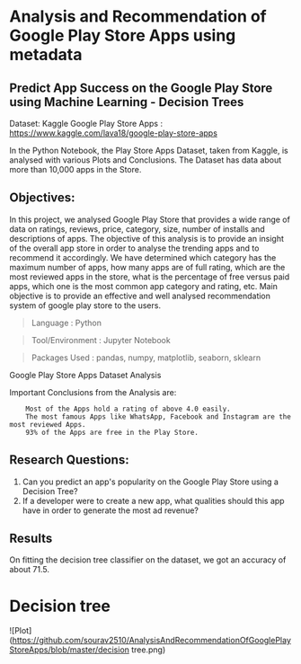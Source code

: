 # Analysis and Recommendation of Google Play Store Apps using metadata

## Predict App Success on the Google Play Store using Machine Learning - Decision Trees

Dataset: Kaggle Google Play Store Apps : https://www.kaggle.com/lava18/google-play-store-apps

In the Python Notebook, the Play Store Apps Dataset, taken from Kaggle, is analysed with various Plots and Conclusions. 
The Dataset has data about more than 10,000 apps in the Store.

## Objectives:
In this project, we analysed Google Play Store that provides a wide range of data on ratings, reviews, price, category, size, number of installs and descriptions of apps. 
The objective of this analysis is to provide an insight of the overall app store in order to analyse the trending apps and to recommend it accordingly. 
We have determined which category has the maximum number of apps, how many apps are of full rating, which are the most reviewed apps in the store, what is the percentage of free versus paid apps, which one is the most common app category and rating, etc. 
Main objective is to provide an effective and well analysed recommendation system of google play store to the users.

> Language : Python

> Tool/Environment : Jupyter Notebook

> Packages Used : pandas, numpy, matplotlib, seaborn, sklearn

Google Play Store Apps Dataset Analysis

Important Conclusions from the Analysis are:

        Most of the Apps hold a rating of above 4.0 easily.
        The most famous Apps like WhatsApp, Facebook and Instagram are the most reviewed Apps.
        93% of the Apps are free in the Play Store.

## Research Questions: 

1. Can you predict an app's popularity on the Google Play Store using a Decision Tree?
2. If a developer were to create a new app, what qualities should this app have in order to generate the most ad revenue?

## Results
On fitting the decision tree classifier on the dataset, we got an accuracy of about 71.5.

# Decision tree
![Plot](https://github.com/sourav2510/AnalysisAndRecommendationOfGooglePlayStoreApps/blob/master/decision tree.png)